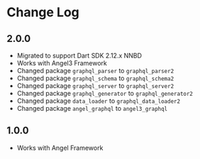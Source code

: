 # Change Log

## 2.0.0

* Migrated to support Dart SDK 2.12.x NNBD
* Works with Angel3 Framework
* Changed package `graphql_parser` to `graphql_parser2`
* Changed package `graphql_schema` to `graphql_schema2`
* Changed package `graphql_server` to `graphql_server2`
* Changed package `graphql_generator` to `graphql_generator2`
* Changed package `data_loader` to `graphql_data_loader2`
* Changed package `angel_graphql` to `angel3_graphql`

## 1.0.0

* Works with Angel Framework

